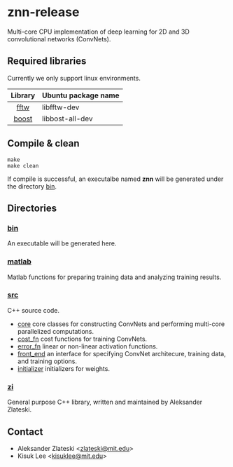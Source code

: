 znn-release
===========
Multi-core CPU implementation of deep learning for 2D and 3D convolutional networks (ConvNets).



Required libraries
------------------
Currently we only support linux environments.

|Library|Ubuntu package name|
|:-----:|-------------------|
|[fftw](http://www.fftw.org/)|libfftw-dev|
|[boost](http://www.boost.org/)|libbost-all-dev|



Compile & clean
---------------
    make
    make clean

If compile is successful, an executalbe named **znn** will be generated under the directory [bin](./bin/).



Directories
-----------
### [bin](./bin/)
An executable will be generated here.

### [matlab](./matlab/)
Matlab functions for preparing training data and analyzing training results.

### [src](./src/)
C++ source code.
* [core](./src/core) core classes for constructing ConvNets and performing multi-core parallelized computations.
* [cost_fn](./src/cost_fn/) cost functions for training ConvNets.
* [error_fn](./src/error_fn/) linear or non-linear activation functions.
* [front_end](./src/front_end/) an interface for specifying ConvNet architecure, training data, and training options.
* [initializer](./src/initializer/) initializers for weights.

### [zi](./zi/) 
General purpose C++ library, written and maintained by Aleksander Zlateski.



Contact
-------
* Aleksander Zlateski \<zlateski@mit.edu\>
* Kisuk Lee \<kisuklee@mit.edu\>
